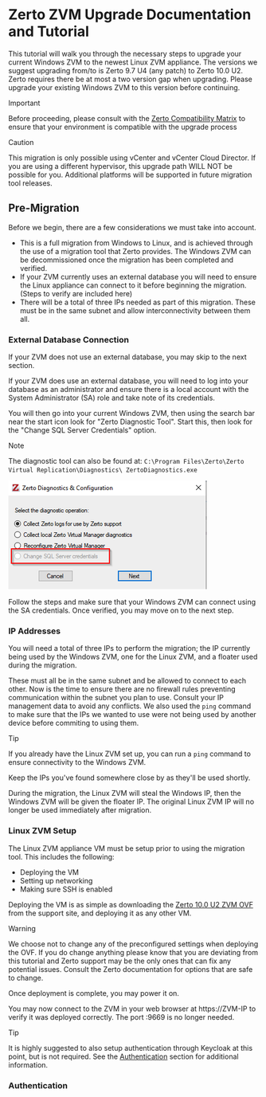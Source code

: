 # Zerto ZVM Upgrade Documentation and Tutorial

This tutorial will walk you through the necessary steps to upgrade your current Windows ZVM to the newest Linux ZVM appliance.
The versions we suggest upgrading from/to is Zerto 9.7 U4 (any patch) to Zerto 10.0 U2. Zerto requires there be at most a two version gap when upgrading. Please upgrade your existing Windows ZVM to this version before continuing.

> [!IMPORTANT]
> Before proceeding, please consult with the [Zerto Compatibility Matrix](https://www.zerto.com/myzerto/support/interoperability-matrix/) to ensure that your environment is compatible with the upgrade process

> [!CAUTION]
> This migration is only possible using vCenter and vCenter Cloud Director. If you are using a different hypervisor, this upgrade path WILL NOT be possible for you. Additional platforms will be supported in future migration tool releases.

## Pre-Migration

Before we begin, there are a few considerations we must take into account.

* This is a full migration from Windows to Linux, and is achieved through the use of a migration tool that Zerto provides. The Windows ZVM can be decommissioned once the migration has been completed and verified.
* If your ZVM currently uses an external database you will need to ensure the Linux appliance can connect to it before beginning the migration. (Steps to verify are included here)
* There will be a total of three IPs needed as part of this migration. These must be in the same subnet and allow interconnectivity between them all.

### External Database Connection

If your ZVM does not use an external database, you may skip to the next section.

If your ZVM does use an external database, you will need to log into your database as an administrator and ensure there is a local account with the System Administrator (SA) role and take note of its credentials.

You will then go into your current Windows ZVM, then using the search bar near the start icon look for "Zerto Diagnostic Tool". Start this, then look for the "Change SQL Server Credentials" option.

> [!Note]
> The diagnostic tool can also be found at: `C:\Program Files\Zerto\Zerto Virtual Replication\Diagnostics\ ZertoDiagnostics.exe`

![alt text](image-1.png)

Follow the steps and make sure that your Windows ZVM can connect using the SA credentials. Once verified, you may move on to the next step.

### IP Addresses

You will need a total of three IPs to perform the migration; the IP currently being used by the Windows ZVM, one for the Linux ZVM, and a floater used during the migration.

These must all be in the same subnet and be allowed to connect to each other. Now is the time to ensure there are no firewall rules preventing communication within the subnet you plan to use. Consult your IP management data to avoid any conflicts. We also used the `ping` command to make sure that the IPs we wanted to use were not being used by another device before commiting to using them. 

>[!TIP]
> If you already have the Linux ZVM set up, you can run a `ping` command to ensure connectivity to the Windows ZVM.

Keep the IPs you've found somewhere close by as they'll be used shortly.

During the migration, the Linux ZVM will steal the Windows IP, then the Windows ZVM will be given the floater IP. The original Linux ZVM IP will no longer be used immediately after migration.

### Linux ZVM Setup

The Linux ZVM appliance VM must be setup prior to using the migration tool. This includes the following:

* Deploying the VM
* Setting up networking
* Making sure SSH is enabled

Deploying the VM is as simple as downloading the [Zerto 10.0 U2 ZVM OVF](https://www.zerto.com/myzerto/support/downloads/) from the support site, and deploying it as any other VM.

>[!WARNING]
> We choose not to change any of the preconfigured settings when deploying the OVF. If you do change anything please know that you are deviating from this tutorial and Zerto support may be the only ones that can fix any potential issues. Consult the Zerto documentation for options that are safe to change.

Once deployment is complete, you may power it on. 

You may now connect to the ZVM in your web browser at  ht<span>tps://</span>ZVM-IP  to verify it was deployed correctly. The port :9669 is no longer needed.



>[!TIP]
> It is highly suggested to also setup authentication through Keycloak at this point, but is not required. See the [Authentication](#Authentication) section for additional information.





### Authentication








